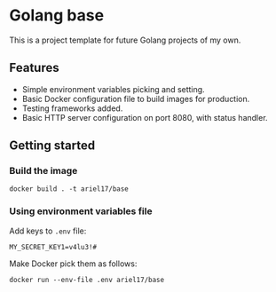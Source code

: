 # Golang base

This is a project template for future Golang projects of my own.

## Features

* Simple environment variables picking and setting.
* Basic Docker configuration file to build images for production.
* Testing frameworks added.
* Basic HTTP server configuration on port 8080, with status handler.

## Getting started

### 

### Build the image
```
docker build . -t ariel17/base
```

### Using environment variables file
Add keys to `.env` file:
```
MY_SECRET_KEY1=v4lu3!#
```

Make Docker pick them as follows:
```
docker run --env-file .env ariel17/base
```